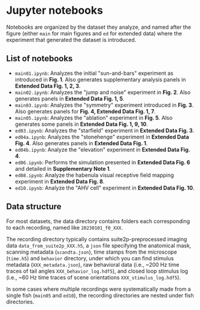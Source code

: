 # Jupyter notebooks
Notebooks are organized by the dataset they analyze, and named after the figure (either `main` for main figures and `ed` for extended data) where the experiment that generated the dataset is introduced.

## List of notebooks
- `main01.ipynb`: Analyzes the initial "sun-and-bars" experiment as introduced in **Fig. 1**. Also generates supplementary analysis panels in **Extended Data Fig. 1, 2, 3**.
- `main02.ipynb`: Analyzes the "jump and noise" experiment in **Fig. 2**. Also generates panels in **Extended Data Fig. 1, 5**.
- `main03.ipynb`: Analyzes the "symmetry" experiment introduced in **Fig. 3**. Also generates panels for **Fig. 4, Extended Data Fig. 1, 7**.
- `main05.ipynb`: Analyzes the "ablation" experiment in **Fig. 5**. Also generates some panels in **Extended Data Fig. 1, 9, 10**.
- `ed03.ipynb`: Analyzes the "starfield" experiment in **Extended Data Fig. 3**.
- `ed04a.ipynb`: Analyzes the "stonehenge" experiment in **Extended Data Fig. 4**. Also generates panels in **Extended Data Fig. 1**.
- `ed04b.ipynb`: Analyze the "elevation" experiment in **Extended Data Fig. 4**.
- `ed06.ipynb`: Performs the simulation presented in **Extended Data Fig. 6** and detailed in **Supplementary Note 1**.
- `ed08.ipynb`: Analyze the habenula visual receptive field mapping experiment in **Extended Data Fig. 8**.
- `ed10.ipynb`: Analyze the "AHV cell" experiment in **Extended Data Fig. 10**.

## Data structure
For most datasets, the data directory contains folders each corresponding to each recording, named like `20230101_f0_XXX`. 

The recording directory typically contains suite2p-preprocessed imaging data `data_from_suite2p_XXX.h5`, a `json` file specifying the anatomical mask, scanning metadata (`scandta.json`), time stamps from the microscope (`time.h5`) and `behavior` directory, under which you can find stimulus metadata (`XXX_metadata.json`), raw behavioral data (i.e., ~200 Hz time traces of tail angles `XXX_behavior_log.hdf5`), and closed loop stimulus log (i.e., ~60 Hz time traces of scene orientations `XXX_stimulus_log.hdf5`).

In some cases where multiple recordings were systematically made from a single fish (`main05` and `ed10`), the recording directories are nested under fish directories.
